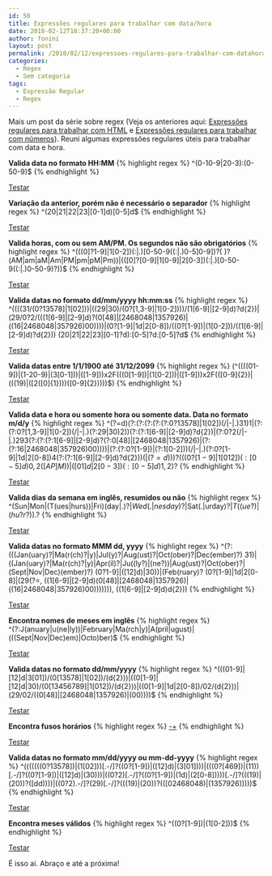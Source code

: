 ```yaml
---
id: 50
title: Expressões regulares para trabalhar com data/hora
date: 2010-02-12T10:37:20+00:00
author: fonini
layout: post
permalink: /2010/02/12/expressoes-regulares-para-trabalhar-com-datahora/
categories:
  - Regex
  - Sem categoria
tags:
  - Expressão Regular
  - Regex
---
```

Mais um post da série sobre regex (Veja os anteriores aqui: [Expressões regulares para trabalhar com HTML](/2010/02/09/expressoes-regulares-para-trabalhar-com-html/) e [Expressões regulares para trabalhar com números](/2010/02/11/expressoes-regulares-para-trabalhar-com-numeros/)). Reuni algumas expressões regulares úteis para trabalhar com data e hora.

**Valida data no formato HH:MM** 
{% highlight regex %}
^(0-10-9|20-3):(0-50-9)$
{% endhighlight %}
  
<a href="http://regexpal.com/?flags=&regex=^%28[0-1][0-9]|[2][0-3]%29%3A%28[0-5][0-9]%29%24&input=12%3A30" rel="externo">Testar</a>

**Variação da anterior, porém não é necessário o separador** 
{% highlight regex %}
^(20|21|22|23|[0-1]d)[0-5]d$
{% endhighlight %}
  
<a href="http://regexpal.com/?flags=&regex=^%2820|21|22|23|[0-1]d%29[0-5]d%24&input=1540" rel="externo">Testar</a>

**Valida horas, com ou sem AM/PM. Os segundos não são obrigatórios**
{% highlight regex %}
^(((0]?1-9]|1[0-2])(:|.)[0-50-9\((:|.)0-5]0-9])?( )?(AM|am|aM|Am|PM|pm|pM|Pm))|(([0]?[0-9]|1[0-9]|2[0-3])(:|.)[0-50-9\((:|.)0-50-9)?))$
{% endhighlight %}
  
<a href="http://regexpal.com/?flags=&regex=^%28%28%28[0]%3F[1-9]|1[0-2]%29%28%3A|.%29[0-5][0-9]%28%28%3A|.%29[0-5][0-9]%29%3F%28%20%29%3F%28AM|am|aM|Am|PM|pm|pM|Pm%29%29|%28%28[0]%3F[0-9]|1[0-9]|2[0-3]%29%28%3A|.%29[0-5][0-9]%28%28%3A|.%29[0-5][0-9]%29%3F%29%29%24&input=03%3A40%20AM" rel="externo">Testar</a>

**Valida datas no formato dd/mm/yyyy hh:mm:ss**
{% highlight regex %}
^((((31/(0?13578]|1[02]))|((29|30)/(0?[1,3-9]|1[0-2])))/(1[6-9]|[2-9]d)?d{2})|(29/0?2/(((1[6-9]|[2-9]d)?(0[48]|[2468048|1357926)|((16|2468048|357926)00))))|(0?[1-9]|1d|2[0-8])/((0?[1-9])|(1[0-2]))/((1[6-9]|[2-9]d)?d{2})) (20|21|22|23|[0-1]?d):[0-5]?d:[0-5]?d$
{% endhighlight %}
	  
<a href="http://regexpal.com/?flags=&regex=^%28%28%28%2831%2F%280%3F[13578]|1[02]%29%29|%28%2829|30%29%2F%280%3F[1%2C3-9]|1[0-2]%29%29%29%2F%281[6-9]|[2-9]d%29%3Fd{2}%29|%2829%2F0%3F2%2F%28%28%281[6-9]|[2-9]d%29%3F%280[48]|[2468][048]|[13579][26]%29|%28%2816|[2468][048]|[3579][26]%2900%29%29%29%29|%280%3F[1-9]|1d|2[0-8]%29%2F%28%280%3F[1-9]%29|%281[0-2]%29%29%2F%28%281[6-9]|[2-9]d%29%3Fd{2}%29%29%20%2820|21|22|23|[0-1]%3Fd%29%3A[0-5]%3Fd%3A[0-5]%3Fd%24&input=12%2F04%2F1990%2014%3A00%3A50" rel="externo">Testar</a>

**Valida datas entre 1/1/1900 até 31/12/2099**
{% highlight regex %}
(^((((01-9])|(1-20-9)|(3[0-1]))|([1-9]))x2F(((0[1-9])|(1[0-2]))|([1-9]))x2F(([0-9]{2})|(((19)|([2([0]{1})))([0-9]{2}))))$)
{% endhighlight %}
	  
<a href="http://regexpal.com/?flags=&regex=%28^%28%28%28%280[1-9]%29|%28[1-2][0-9]%29|%283[0-1]%29%29|%28[1-9]%29%29x2F%28%28%280[1-9]%29|%281[0-2]%29%29|%28[1-9]%29%29x2F%28%28[0-9]{2}%29|%28%28%2819%29|%28[2]%28[0]{1}%29%29%29%28[0-9]{2}%29%29%29%29%24%29&input=12%2F04%2F1990" rel="externo">Testar</a>

**Valida data e hora ou somente hora ou somente data. Data no formato m/d/y**
{% highlight regex %}
^(?=d)(?:(?:(?:(?:(?:0?13578]|1[02])(/|-|.)31)1|(?:(?:0?[1,3-9]|1[0-2])(/|-|.)(?:29|30)2))(?:(?:1[6-9]|[2-9]d)?d{2})|(?:0?2(/|-|.)293(?:(?:(?:1[6-9]|[2-9]d)?(?:0[48]|[2468048|1357926)|(?:(?:16|2468048|357926)00))))|(?:(?:0?[1-9])|(?:1[0-2]))(/|-|.)(?:0?[1-9]|1d|2[0-8])4(?:(?:1[6-9]|[2-9]d)?d{2}))($| (?=d)))?(((0?[1-9]|1[012])(:[0-5]d){0,2}( [AP]M))|([01]d|2[0-3])(:[0-5]d){1,2})?$
{% endhighlight %}
	  
<a href="http://regexpal.com/?flags=&regex=^%28%3F%3Dd%29%28%3F%3A%28%3F%3A%28%3F%3A%28%3F%3A%28%3F%3A0%3F[13578]|1[02]%29%28%2F|-|.%2931%291|%28%3F%3A%28%3F%3A0%3F[1%2C3-9]|1[0-2]%29%28%2F|-|.%29%28%3F%3A29|30%292%29%29%28%3F%3A%28%3F%3A1[6-9]|[2-9]d%29%3Fd{2}%29|%28%3F%3A0%3F2%28%2F|-|.%29293%28%3F%3A%28%3F%3A%28%3F%3A1[6-9]|[2-9]d%29%3F%28%3F%3A0[48]|[2468][048]|[13579][26]%29|%28%3F%3A%28%3F%3A16|[2468][048]|[3579][26]%2900%29%29%29%29|%28%3F%3A%28%3F%3A0%3F[1-9]%29|%28%3F%3A1[0-2]%29%29%28%2F|-|.%29%28%3F%3A0%3F[1-9]|1d|2[0-8]%294%28%3F%3A%28%3F%3A1[6-9]|[2-9]d%29%3Fd{2}%29%29%28%24|%20%28%3F%3Dd%29%29%29%3F%28%28%280%3F[1-9]|1[012]%29%28%3A[0-5]d%29{0%2C2}%28%20[AP]M%29%29|%28[01]d|2[0-3]%29%28%3A[0-5]d%29{1%2C2}%29%3F%24&input=04%2F12%2F1990%2014%3A30%3A45" rel="externo">Testar</a>

**Valida dias da semana em inglês, resumidos ou não**
{% highlight regex %}
^(Sun|Mon|(T(ues|hurs))|Fri)(day|.)?$|Wed(.|nesday)?$|Sat(.|urday)?$|T((ue?)|(hu?r?)).?$
{% endhighlight %}
	  
<a href="http://regexpal.com/?flags=&regex=^%28Sun|Mon|%28T%28ues|hurs%29%29|Fri%29%28day|.%29%3F%24|Wed%28.|nesday%29%3F%24|Sat%28.|urday%29%3F%24|T%28%28ue%3F%29|%28hu%3Fr%3F%29%29.%3F%24&input=Sunday" rel="externo">Testar</a>

**Valida datas no formato MMM dd, yyyy**
{% highlight regex %}
^(?:(((Jan(uary)?|Ma(r(ch)?|y)|Jul(y)?|Aug(ust)?|Oct(ober)?|Dec(ember)?) 31)|((Jan(uary)?|Ma(r(ch)?|y)|Apr(il)?|Ju((ly?)|(ne?))|Aug(ust)?|Oct(ober)?|(Sept|Nov|Dec)(ember)?) (0?1-9]|([12]d)|30))|(Feb(ruary)? (0?[1-9]|1d|2[0-8]|(29(?=, ((1[6-9]|[2-9]d)(0[48]|[2468048|1357926)|((16|2468048|357926)00))))))), ((1[6-9]|[2-9]d)d{2}))
{% endhighlight %}
	  
<a href="http://regexpal.com/?flags=&regex=^%28%3F%3A%28%28%28Jan%28uary%29%3F|Ma%28r%28ch%29%3F|y%29|Jul%28y%29%3F|Aug%28ust%29%3F|Oct%28ober%29%3F|Dec%28ember%29%3F%29%2031%29|%28%28Jan%28uary%29%3F|Ma%28r%28ch%29%3F|y%29|Apr%28il%29%3F|Ju%28%28ly%3F%29|%28ne%3F%29%29|Aug%28ust%29%3F|Oct%28ober%29%3F|%28Sept|Nov|Dec%29%28ember%29%3F%29%20%280%3F[1-9]|%28[12]d%29|30%29%29|%28Feb%28ruary%29%3F%20%280%3F[1-9]|1d|2[0-8]|%2829%28%3F%3D%2C%20%28%281[6-9]|[2-9]d%29%280[48]|[2468][048]|[13579][26]%29|%28%2816|[2468][048]|[3579][26]%2900%29%29%29%29%29%29%29%2C%20%28%281[6-9]|[2-9]d%29d{2}%29%29&input=April%2012%2C%201990" rel="externo">Testar</a>

**Encontra nomes de meses em inglês**
{% highlight regex %}
^(?:J(anuary|u(ne|ly))|February|Ma(rch|y)|A(pril|ugust)|(((Sept|Nov|Dec)em)|Octo)ber)$
{% endhighlight %}
	  
<a href="http://regexpal.com/?flags=&regex=^%28%3F%3AJ%28anuary|u%28ne|ly%29%29|February|Ma%28rch|y%29|A%28pril|ugust%29|%28%28%28Sept|Nov|Dec%29em%29|Octo%29ber%29%24&input=September" rel="externo">Testar</a>

**Valida datas no formato dd/mm/yyyy**
{% highlight regex %}
^(((01-9]|[12]d|3[01])/(0[13578]|1[02])/(d{2}))|((0[1-9]|[12]d|30)/(0[13456789]|1[012])/(d{2}))|((0[1-9]|1d|2[0-8])/02/(d{2}))|(29/02/((0[48]|[2468048|1357926)|(00))))$
{% endhighlight %}
	  
<a href="http://regexpal.com/?flags=&regex=^%28%28%280[1-9]|[12]d|3[01]%29%2F%280[13578]|1[02]%29%2F%28d{2}%29%29|%28%280[1-9]|[12]d|30%29%2F%280[13456789]|1[012]%29%2F%28d{2}%29%29|%28%280[1-9]|1d|2[0-8]%29%2F02%2F%28d{2}%29%29|%2829%2F02%2F%28%280[48]|[2468][048]|[13579][26]%29|%2800%29%29%29%29%24&input=12%2F04%2F90" rel="externo">Testar</a>

**Encontra fusos horários**
{% highlight regex %}
[-+]((0[0-9]|1[0-3]):([03]0|45)|14:00)
{% endhighlight %}
	  
<a href="http://regexpal.com/?flags=&regex=[-%2B]%28%280[0-9]|1[0-3]%29%3A%28[03]0|45%29|14%3A00%29&input=-03%3A00" rel="externo">Testar</a>

**Valida datas no formato mm/dd/yyyy ou mm-dd-yyyy**
{% highlight regex %}
^(((((((0?13578])|(1[02]))[.-/]?((0?[1-9])|([12]d)|(3[01])))|(((0?[469])|(11))[.-/]?((0?[1-9])|([12]d)|(30)))|((0?2)[.-/]?((0?[1-9])|(1d)|(2[0-8]))))[.-/]?(((19)|(20))?([dd))))|((0?2).-/]?(29)[.-/]?(((19)|(20))?(([02468048)|(1357926)))))$
{% endhighlight %}
	  
<a href="http://regexpal.com/?flags=&regex=^%28%28%28%28%28%28%280%3F[13578]%29|%281[02]%29%29[.-%2F]%3F%28%280%3F[1-9]%29|%28[12]d%29|%283[01]%29%29%29|%28%28%280%3F[469]%29|%2811%29%29[.-%2F]%3F%28%280%3F[1-9]%29|%28[12]d%29|%2830%29%29%29|%28%280%3F2%29[.-%2F]%3F%28%280%3F[1-9]%29|%281d%29|%282[0-8]%29%29%29%29[.-%2F]%3F%28%28%2819%29|%2820%29%29%3F%28[d][d]%29%29%29%29|%28%280%3F2%29[.-%2F]%3F%2829%29[.-%2F]%3F%28%28%2819%29|%2820%29%29%3F%28%28[02468][048]%29|%28[13579][26]%29%29%29%29%29%24&input=12%2F31%2F2009" rel="externo">Testar</a>

**Encontra meses válidos**
{% highlight regex %}
^((0?[1-9])|(1[0-2]))$
{% endhighlight %}
	  
<a href="http://regexpal.com/?flags=&regex=^%28%280%3F[1-9]%29|%281[0-2]%29%29%24&input=1" rel="externo">Testar</a>

É isso ai. Abraço e até a próxima!